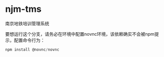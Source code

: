 # njm-tms

南京地铁培训管理系统



要想运行这个分支，请务必在环境中配置novnc环境，该依赖确实不会被npm提示，配置命令行为：

```powershell
npm install @novnc/novnc
```

